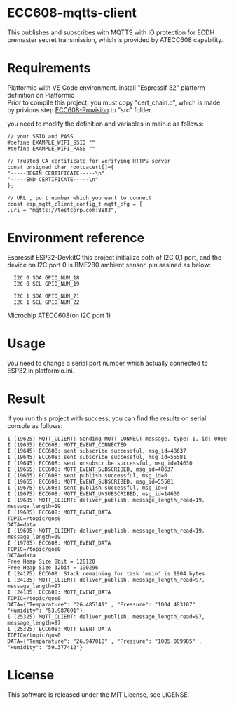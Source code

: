 # ECC608-mqtts-client

This publishes and subscribes with MQTTS with IO protection for ECDH premaster secret transmission, which is provided by ATECC608 capability.

# Requirements

  Platformio with VS Code environment.
  install "Espressif 32" platform definition on Platformio  
  Prior to compile this project, you must copy "cert_chain.c", which is made by privious step [ECC608-Provision](https://github.com/kmwebnet/ECC608-Provision) to "src" folder.  

  you need to modify the definition and variables in main.c as follows:  
  ```
// your SSID and PASS
#define EXAMPLE_WIFI_SSID ""
#define EXAMPLE_WIFI_PASS ""

// Trusted CA certificate for verifying HTTPS server
const unsigned char rootcacert[]={
"-----BEGIN CERTIFICATE-----\n"
"-----END CERTIFICATE-----\n"
};

// URL , port number which you want to connect
const esp_mqtt_client_config_t mqtt_cfg = {
.uri = "mqtts://testcorp.com:8883",

  ```


# Environment reference
  
  Espressif ESP32-DevkitC
  this project initialize both of I2C 0,1 port, and the device on I2C port 0 is BME280 ambient sensor.
  pin assined as below:


      I2C 0 SDA GPIO_NUM_18
      I2C 0 SCL GPIO_NUM_19

      I2C 1 SDA GPIO_NUM_21
      I2C 1 SCL GPIO_NUM_22
          
  Microchip ATECC608(on I2C port 1)

# Usage

you need to change a serial port number which actually connected to ESP32 in platformio.ini.

# Result

If you run this project with success, you can find the results on serial console as follows:

```
I (19625) MQTT_CLIENT: Sending MQTT CONNECT message, type: 1, id: 0000
I (19635) ECC608: MQTT_EVENT_CONNECTED
I (19645) ECC608: sent subscribe successful, msg_id=48637
I (19645) ECC608: sent subscribe successful, msg_id=55581
I (19645) ECC608: sent unsubscribe successful, msg_id=14630
I (19655) ECC608: MQTT_EVENT_SUBSCRIBED, msg_id=48637
I (19665) ECC608: sent publish successful, msg_id=0
I (19665) ECC608: MQTT_EVENT_SUBSCRIBED, msg_id=55581
I (19675) ECC608: sent publish successful, msg_id=0
I (19675) ECC608: MQTT_EVENT_UNSUBSCRIBED, msg_id=14630
I (19685) MQTT_CLIENT: deliver_publish, message_length_read=19, message_length=19
I (19685) ECC608: MQTT_EVENT_DATA
TOPIC=/topic/qos0
DATA=data
I (19695) MQTT_CLIENT: deliver_publish, message_length_read=19, message_length=19
I (19705) ECC608: MQTT_EVENT_DATA
TOPIC=/topic/qos0
DATA=data
Free Heap Size 8bit = 128120
Free Heap Size 32bit = 190296
I (24175) ECC608: Stack remaining for task 'main' is 1904 bytes
I (24185) MQTT_CLIENT: deliver_publish, message_length_read=97, message_length=97
I (24185) ECC608: MQTT_EVENT_DATA
TOPIC=/topic/qos0
DATA={"Temparature": "26.485141" , "Pressure": "1004.483107" , "Humidity": "53.987691"}
I (25325) MQTT_CLIENT: deliver_publish, message_length_read=97, message_length=97
I (25325) ECC608: MQTT_EVENT_DATA
TOPIC=/topic/qos0
DATA={"Temparature": "26.947010" , "Pressure": "1005.009985" , "Humidity": "59.377412"}
```

# License

This software is released under the MIT License, see LICENSE.
